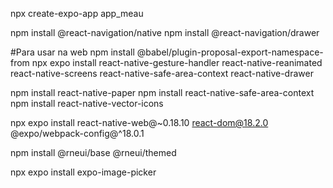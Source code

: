 npx create-expo-app app_meau

npm install @react-navigation/native
npm install @react-navigation/drawer

#Para usar na web
npm install @babel/plugin-proposal-export-namespace-from
npx expo install react-native-gesture-handler react-native-reanimated react-native-screens react-native-safe-area-context react-native-drawer

npm install react-native-paper
npm install react-native-safe-area-context
npm install react-native-vector-icons

npx expo install react-native-web@~0.18.10 react-dom@18.2.0 @expo/webpack-config@^18.0.1

npm install @rneui/base @rneui/themed

npx expo install expo-image-picker
